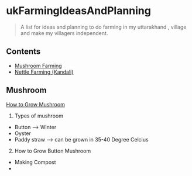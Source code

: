 # ukFarmingIdeasAndPlanning

> A list for ideas and planning to do farming in my uttarakhand , village and make my villagers independent.


## Contents

- [Mushroom Farming](#mushroom)
- [Nettle Farming (Kandali)](#kandali)


## Mushroom
 [How to Grow Mushroom](https://krishijagran.com/agripedia/a-complete-guide-to-profitable-mushroom-farming-in-india-read-composting-harvesting-techniques/)

1. Types of mushroom
- Button  --> Winter 
- Oyster 
- Paddy straw --> can be grown in 35-40 Degree Celcius


2. How to Grow Button Mushroom
 * Making Compost
 * 


